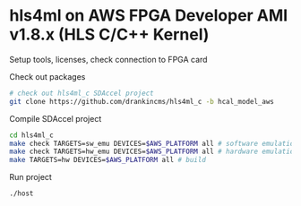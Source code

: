 # hls4ml on AWS FPGA Developer AMI v1.8.x (HLS C/C++ Kernel)

Setup tools, licenses, check connection to FPGA card

Check out packages
```bash
# check out hls4ml_c SDAccel project
git clone https://github.com/drankincms/hls4ml_c -b hcal_model_aws
```
Compile SDAccel project
```bash
cd hls4ml_c
make check TARGETS=sw_emu DEVICES=$AWS_PLATFORM all # software emulation
make check TARGETS=hw_emu DEVICES=$AWS_PLATFORM all # hardware emulation
make TARGETS=hw DEVICES=$AWS_PLATFORM all # build
```

Run project
```bash
./host 
```
